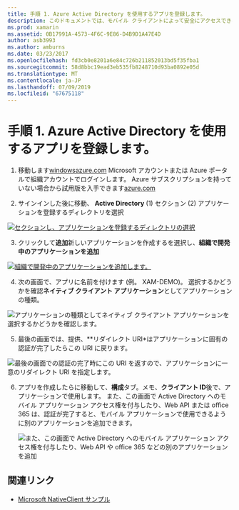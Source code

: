 ```yaml
---
title: 手順 1. Azure Active Directory を使用するアプリを登録します。
description: このドキュメントでは、モバイル クライアントによって安全にアクセスできるように、Azure Active Directory を Azure アプリケーションを登録する方法について説明します。
ms.prod: xamarin
ms.assetid: 0B17991A-4573-4F6C-9E86-D4B9D1A47E4D
author: asb3993
ms.author: amburns
ms.date: 03/23/2017
ms.openlocfilehash: fd3cb0e8201a6e84c726b211852013bd5f35fba1
ms.sourcegitcommit: 58d8bbc19ead3eb535fb8248710d93ba0892e05d
ms.translationtype: MT
ms.contentlocale: ja-JP
ms.lasthandoff: 07/09/2019
ms.locfileid: "67675118"
---
```

# <a name="step-1-register-an-app-to-use-azure-active-directory"></a>手順 1. Azure Active Directory を使用するアプリを登録します。

1. 移動します[windowsazure.com](https://manage.windowsazure.com) Microsoft アカウントまたは Azure ポータルで組織アカウントでログインします。 Azure サブスクリプションを持っていない場合から試用版を入手できます[azure.com](http://www.azure.com)

2. サインインした後に移動、 **Active Directory** (1) セクション (2) アプリケーションを登録するディレクトリを選択

  [![](register-images/01.-active-directory-in-azure-portal-sml.jpg "セクションし、アプリケーションを登録するディレクトリの選択")](register-images/01.-active-directory-in-azure-portal.jpg#lightbox)

3. クリックして**追加**新しいアプリケーションを作成するを選択し、**組織で開発中のアプリケーションを追加**

  [![](register-images/02.-add-new-application-sml.jpg "組織で開発中のアプリケーションを追加します。")](register-images/02.-add-new-application.jpg#lightbox)

4. 次の画面で、アプリに名前を付けます (例。 XAM-DEMO)。
  選択するかどうかを確認**ネイティブ クライアント アプリケーション**としてアプリケーションの種類。

  ![](register-images/03.-app-name.jpg "アプリケーションの種類としてネイティブ クライアント アプリケーションを選択するかどうかを確認します。")

5. 最後の画面では、提供、**リダイレクト URI*はアプリケーションに固有の認証が完了したらこの URI に戻ります。

  ![](register-images/04.-app-redirect.jpg "最後の画面での認証の完了時にこの URI を返すので、アプリケーションに一意のリダイレクト URI を指定します。")

6. アプリを作成したらに移動して、**構成**タブ。メモ、**クライアント ID**後で、アプリケーションで使用します。 また、この画面で Active Directory へのモバイル アプリケーション アクセス権を付与したり、Web API または office 365 は、認証が完了すると、モバイル アプリケーションで使用できるように別のアプリケーションを追加できます。

    ![](register-images/05.-configure.jpg "また、この画面で Active Directory へのモバイル アプリケーション アクセス権を付与したり、Web API や office 365 などの別のアプリケーションを追加")



## <a name="related-links"></a>関連リンク

- [Microsoft NativeClient サンプル](https://github.com/AzureADSamples/NativeClient-MultiTarget-DotNet)
